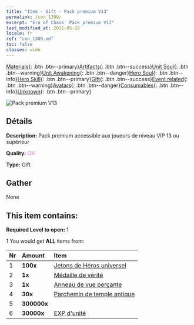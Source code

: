```yaml
---
title: "Item - Gift - Pack premium V13"
permalink: /con_1309/
excerpt: "Era of Chaos  Pack premium V13"
last_modified_at: 2021-05-28
locale: fr
ref: "con_1309.md"
toc: false
classes: wide
---
```

 [Materials](/ItemsFR/){: .btn .btn--primary}[Artifacts](/ItemsFR/Artifacts/){: .btn .btn--success}[Unit Soul](/ItemsFR/UnitSoul/){: .btn .btn--warning}[Unit Awakening](/ItemsFR/UnitAwakening/){: .btn .btn--danger}[Hero Soul](/ItemsFR/HeroSoul/){: .btn .btn--info}[Hero Skill](/ItemsFR/HeroSkill/){: .btn .btn--primary}[Gift](/ItemsFR/Gift/){: .btn .btn--success}[Event related](/ItemsFR/Events/){: .btn .btn--warning}[Avatars](/ItemsFR/Avatars/){: .btn .btn--danger}[Consumables](/ItemsFR/Consumables/){: .btn .btn--info}[Unknown](/ItemsFR/Unknown/){: .btn .btn--primary}

 ![Pack premium V13](/images/t/i_905013.png)

## Détails
 **Description:** Pack premium accessible aux joueurs de niveau VIP 13 ou supérieur

 **Quality:** <span style="color: #DA70D6">OK</span>

 **Type:** Gift

## Gather

  None

## This item contains:

 **Required Level to open:** 1

 1 You would get **ALL** items  from:

  | Nr | Amount |     Item    |
  |:---|:-------|:------------|
  | 1 |  **100x** | [Jetons de Héros universel](/ItemsFR/her_358/) |  | 
  | 2 |  **1x** | [Médaille de vérité](/ItemsFR/art_134/) |  | 
  | 3 |  **1x** | [Anneau de vue perçante](/ItemsFR/art_135/) |  | 
  | 4 |  **30x** | [Parchemin de temple antique](/ItemsFR/con_697/) |  | 
  | 5 |  **300000x** | <i class="fas fa-coins"/> |  | 
  | 6 |  **30000x** | [EXP d'unité](/ItemsFR/con_902/) |  | 

